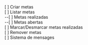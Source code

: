 [ ] Criar metas <br>
[ ] Listar metas<br>
    --[ ] Metas realizadas<br>
    --[ ] Metas abertas<br>
[ ] Marcar/Desmarcar metas realizadas<br>
[ ] Remover metas<br>
[ ] Sistema de mensages<br>